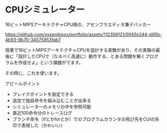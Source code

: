 # CPUシミュレーター
16ビットMIPSアーキテクチャCPU用の、アセンブラエディタ兼デバッカー



https://github.com/xxxanikixxx/portfolio/assets/112359121/5945e244-d95b-4b93-9b70-34575953fab7




授業で16ビットMIPSアーキテクチャCPUを設計する実験があり、その実験の最後に「設計したCPUで（なるべく高速に）動作する、とある問題を解くプログラムを作成せよ」という課題がでます。

その時に、これを使います。

アピールポイント
- ブレイクポイントを設定できる
- 追加で独自命令を組み込むことが出来る
- シミュレーターのメモリの中を参照可能
- 直近100命令分のトレースログ
- ブランチ命令（ifとかforとか）でのプログラムカウンタの飛び先をCUIの矢印で表現した（かわいい）
